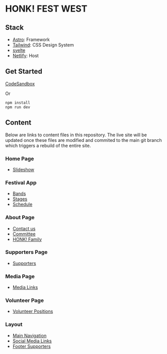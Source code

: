 # HONK! FEST WEST

## Stack

- [Astro](https://astro.build): Framework
- [Tailwind](https://tailwindcss.com): CSS Design System
- [svelte](https://svelte.dev/)
- [Netlify](https://app.netlify.com/sites/modest-kalam-fcfd31/overview): Host

## Get Started

[CodeSandbox](https://codesandbox.io/p/github/honk-fest-west/www-hfw/main?layout=%257B%2522activeFilepath%2522%253A%2522%252FREADME.md%2522%252C%2522openFiles%2522%253A%255B%2522%252FREADME.md%2522%255D%252C%2522sidebarPanel%2522%253A%2522EXPLORER%2522%252C%2522gitSidebarPanel%2522%253A%2522COMMIT%2522%252C%2522fullScreenDevtools%2522%253Afalse%252C%2522rootPanelGroup%2522%253A%257B%2522type%2522%253A%2522PANEL_GROUP%2522%252C%2522panels%2522%253A%255B%257B%2522type%2522%253A%2522PANEL%2522%252C%2522panelType%2522%253A%2522TABS%2522%252C%2522id%2522%253A%2522clgvvetdj00533n6iqta0g05w%2522%257D%255D%252C%2522direction%2522%253A%2522vertical%2522%252C%2522id%2522%253A%2522DEVTOOLS_PANELS%2522%252C%2522sizes%2522%253A%255B100%255D%257D%252C%2522tabbedPanels%2522%253A%257B%2522clgvvetdj00533n6iqta0g05w%2522%253A%257B%2522id%2522%253A%2522clgvvetdj00533n6iqta0g05w%2522%252C%2522activeTabId%2522%253A%2522clgvvevp6008k3n6ijuf2zcsl%2522%252C%2522tabs%2522%253A%255B%257B%2522id%2522%253A%2522clgvvetdj00523n6iog7hpaqp%2522%252C%2522type%2522%253A%2522TASK_LOG%2522%252C%2522taskId%2522%253A%2522dev%2522%257D%252C%257B%2522type%2522%253A%2522TASK_PORT%2522%252C%2522taskId%2522%253A%2522dev%2522%252C%2522port%2522%253A3000%252C%2522id%2522%253A%2522clgvvevp6008k3n6ijuf2zcsl%2522%252C%2522path%2522%253A%2522%252F%2522%257D%255D%257D%257D%252C%2522showSidebar%2522%253Atrue%252C%2522showDevtools%2522%253Atrue%252C%2522sidebarPanelSize%2522%253A15%252C%2522editorPanelSize%2522%253A46.85950413223139%252C%2522devtoolsPanelSize%2522%253A36.37741046831957%257D)



Or

```
npm install
npm run dev
```

## Content

Below are links to content files in this repository. The live site will be updated once these files are modified and commited to the main git branch which triggers a rebuild of the entire site.

### Home Page
- [Slideshow](./src/pages/_slideshow.toml)

### Festival App
- [Bands](./src/pages/festival/_bands.toml)
- [Stages](./src/pages/festival/_stages.toml)
- [Schedule](./src/pages/festival/_schedule.toml)

### About Page
- [Contact us](./src/pages/about/_contact.toml)
- [Committee](./src/pages/about/_committee.toml)
- [HONK! Family](./src/pages/about/_family.toml)

### Supporters Page
- [Supporters](./src/pages/supporters/_supporters.toml)

### Media Page
- [Media Links](./src/pages/media/_media.toml)

### Volunteer Page
- [Volunteer Positions](./src/pages/volunteer/_positions.toml)

### Layout
- [Main Navigation](./src/layouts/_nav.toml)
- [Social Media Links](./src/layouts/_social.toml)
- [Footer Supporters](./src/layouts/_footer.toml )